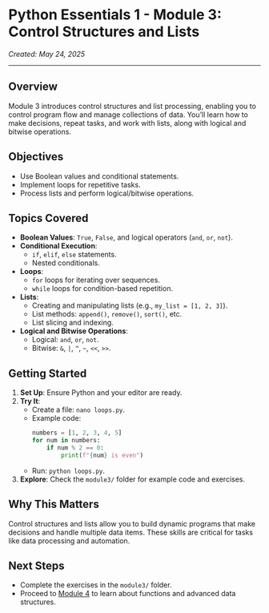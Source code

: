 # Python Essentials 1 - Module 3: Control Structures and Lists

*Created: May 24, 2025*

---

## Overview
Module 3 introduces control structures and list processing, enabling you to control program flow and manage collections of data. You’ll learn how to make decisions, repeat tasks, and work with lists, along with logical and bitwise operations.

## Objectives
- Use Boolean values and conditional statements.
- Implement loops for repetitive tasks.
- Process lists and perform logical/bitwise operations.

## Topics Covered
- **Boolean Values**: `True`, `False`, and logical operators (`and`, `or`, `not`).
- **Conditional Execution**:
  - `if`, `elif`, `else` statements.
  - Nested conditionals.
- **Loops**:
  - `for` loops for iterating over sequences.
  - `while` loops for condition-based repetition.
- **Lists**:
  - Creating and manipulating lists (e.g., `my_list = [1, 2, 3]`).
  - List methods: `append()`, `remove()`, `sort()`, etc.
  - List slicing and indexing.
- **Logical and Bitwise Operations**:
  - Logical: `and`, `or`, `not`.
  - Bitwise: `&`, `|`, `^`, `~`, `<<`, `>>`.

## Getting Started
1. **Set Up**: Ensure Python and your editor are ready.
2. **Try It**:
   - Create a file: `nano loops.py`.
   - Example code:
     ```python
     numbers = [1, 2, 3, 4, 5]
     for num in numbers:
         if num % 2 == 0:
             print(f"{num} is even")
     ```
   - Run: `python loops.py`.
3. **Explore**: Check the `module3/` folder for example code and exercises.

## Why This Matters
Control structures and lists allow you to build dynamic programs that make decisions and handle multiple data items. These skills are critical for tasks like data processing and automation.

## Next Steps
- Complete the exercises in the `module3/` folder.
- Proceed to [Module 4](../module4/README.md) to learn about functions and advanced data structures.
